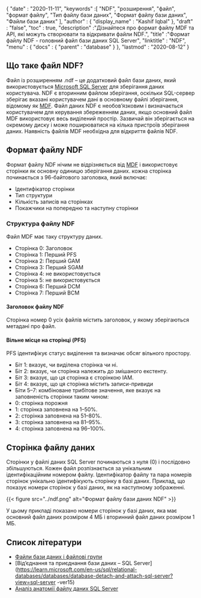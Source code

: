 {
  "date" : "2020-11-11",
  "keywords" :[ "NDF", "розширення", "файл", "формат файлу", "Тип файлу бази даних", "Формат файлу бази даних", "Файли бази даних" ],
  "author" : {
    "display_name" : "Kashif Iqbal"
},
  "draft" : "false",
  "toc" : true,
  "description" :"Дізнайтеся про формат файлу MDF та API, які можуть створювати та відкривати файли NDF.",
  "title" :"Формат файлу NDF - головний файл бази даних SQL Server",
  "linktitle" : "NDF",
  "menu" : {
    "docs" : {
      "parent" : "database"
}
},
  "lastmod" : "2020-08-12"
}

## Що таке файл NDF?

Файл із розширенням .ndf – це додатковий файл бази даних, який використовується [Microsoft SQL Server](https://en.wikipedia.org/wiki/Microsoft_SQL_Server) для зберігання даних користувача. NDF є вторинним файлом зберігання, оскільки SQL-сервер зберігає вказані користувачем дані в основному файлі зберігання, відомому як [MDF](/uk/database/mdf/). Файл даних NDF є необов’язковим і визначається користувачем для керування збереженням даних, якщо основний файл MDF використовує весь виділений простір. Зазвичай він зберігається на окремому диску і може поширюватися на кілька пристроїв зберігання даних. Наявність файлів MDF необхідна для відкриття файлів NDF.

## Формат файлу NDF

Формат файлу NDF нічим не відрізняється від [MDF](/uk/database/mdf/) і використовує сторінки як основну одиницю зберігання даних. кожна сторінка починається з 96-байтового заголовка, який включає:

* Ідентифікатор сторінки
* Тип структури
* Кількість записів на сторінках
* Покажчики на попередню та наступну сторінки

### Структура файлу NDF

Файл MDF має таку структуру даних.

* Сторінка 0: Заголовок
* Сторінка 1: Перший PFS
* Сторінка 2: Перший GAM
* Сторінка 3: Перший SGAM
* Сторінка 4: не використовується
* Сторінка 5: не використовується
* Сторінка 6: Перший DCM
* Сторінка 7: Перший BCM

#### Заголовок файлу NDF

Сторінка номер 0 усіх файлів містить заголовок, у якому зберігаються метадані про файл.

#### Вільне місце на сторінці (PFS)
PFS ідентифікує статус виділення та визначає обсяг вільного простору.

* Біт 1: вказує, чи виділена сторінка чи ні.
* Біт 2: вказує, чи сторінка належить до змішаного екстенту.
* Біт 3: вказує, що ця сторінка є сторінкою IAM.
* Біт 4: вказує, що ця сторінка містить записи-привиди
* Біти 5–7: комбіноване трибітове значення, яке вказує на заповненість сторінки таким чином:
* 0: сторінка порожня
* 1: сторінка заповнена на 1–50%.
* 2: сторінка заповнена на 51–80%.
* 3: сторінка заповнена на 81–95%.
* 4: сторінка заповнена на 96–100%.

## Сторінка файлу даних

Сторінки у файлі даних SQL Server починаються з нуля (0) і послідовно збільшуються. Кожен файл розпізнається за унікальним ідентифікаційним номером файлу. Ідентифікатор файлу та пара номерів сторінок унікально ідентифікують сторінку в базі даних. Приклад, що показує номери сторінок у базі даних, як на наступному зображенні.

{{< figure src="../ndf.png" alt="Формат файлу бази даних NDF" >}}

У цьому прикладі показано номери сторінок у базі даних, яка має основний файл даних розміром 4 МБ і вторинний файл даних розміром 1 МБ.

## Список літератури

* [Файли бази даних і файлові групи](https://learn.microsoft.com/en-us/sql/relational-databases/databases/database-files-and-filegroups?redirectedfrom=MSDN&view=sql-server-ver15)
* [Від’єднання та приєднання бази даних – SQL Server](https://learn.microsoft.com/en-us/sql/relational-databases/databases/database-detach-and-attach-sql-server?view=sql-server -ver15)
* [Аналіз анатомії файлу даних SQL Server](https://blog.pythian.com/analyzing-sql-server-data-file-anatomy/)

